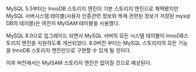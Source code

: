 MySQL 5.5부터는 InnoDB 스토리지 엔진이 기본 스토리지 엔진으로 채택됐지만 MySQL 서버시스템 테이블(사용자 인증관련 정보와 복제 관련된 정보가 저장된 mysql DB의 테이블)은 여전히 MyISAM 테이블을 사용했다.

MySQL 8.0으로 업그레이드 되면서 MySQL 서버의 모든 시스템 테이블이 InnoDB스토리지 엔진을 지원하도록 개선되었다. 8.0버전 부터는 MySQL 스토리지의 모든 기능을 InnoDB 스토리지 엔진만으로 구현할 수 있게 될 것이다.

이후 버전에서는 MyISAM 스토리지 엔진은 없어질 것으로 예상된다.